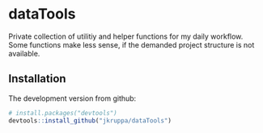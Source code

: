 # dataTools

Private collection of utilitiy and helper functions for my daily workflow. Some functions make less sense, if the demanded project structure is not available. 

## Installation

The development version from github:

```R
# install.packages("devtools")
devtools::install_github("jkruppa/dataTools")
```
